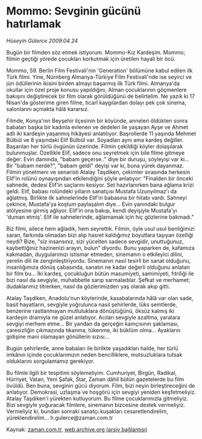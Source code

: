# Mommo: Sevginin gücünü hatırlamak

*Hüseyin Gülerce 2009.04.24*

<tr><td class="metin" colspan="2" style="padding-top: 20px; padding-left: 5px; padding-right: 10px;">Bugün bir filmden söz etmek istiyorum. Mommo-Kız Kardeşim. Mommo; filmin geçtiği yörede çocukları korkutmak için üretilen hayali bir öcü.</td></tr><tr><td class="metin" colspan="2" style="padding-top: 20px; padding-left: 5px; padding-right: 10px;"><p>Mommo, 59. Berlin Film Festivali'nin 'Generation' bölümüne kabul edilen ilk Türk filmi. Yine, Nürnberg Almanya-Türkiye Film Festivali'nde ise seyirci ve jüri ödüllerinin ikisini birden almayı başarmış ilk Türk filmi. Almanya'da okullar için özel proje konusu yapıldığını, Alman çocuklarının göçmenlere bakışını değiştirecek bir film olarak görüldüğünü de belirtelim. Ne yazık ki 17 Nisan'da gösterime giren filme, ticarî kaygılardan dolayı pek çok sinema, salonlarını açmakta hâlâ kararsız.
<p>Filmde, Konya'nın Beyşehir ilçesinin bir köyünde, anneleri öldükten sonra babaları başka bir kadınla evlenen ve dedeleri ile yaşayan Ayşe ve Ahmet adlı iki kardeşin yaşanmış hikâyesi anlatılıyor. Başrollerde 11 yaşında Mehmet Bülbül ve 8 yaşındaki Elif Bülbül var. Soyadları aynı ama kardeş değiller. Başarıları her türlü övgünün üzerinde. Filmin çekildiği köyler dolaşılarak bulunmuşlar. Özellikle Elif, sadece onu seyretmek için bile filme gitmeye değer. Evin damında, "babam geçerse.." diye bir duruşu, söyleyişi var ki... Bir "babam nerde?", "babam geldi" deyişi var ki, buna yürek dayanmaz. Filmin yönetmeni ve senaristi Atalay Taşdiken, çekimler sırasında herkesin Elif'in rolünü oynayışından etkilendiğini şöyle anlatıyor: "Finalden bir önceki sahnede, dedesi Elif'in saçlarını kesiyor. Set hazırlanırken bana ağlama krizi geldi. Elif, babası rolündeki yılların sanatçısı Mustafa Uzunyılmaz'ı da ağlatmış. Birlikte ilk sahnelerinde Elif'in babasına bir hitabı vardı. Sahneyi çekince, Mustafa'ya koştum paylaşalım diye... Evin yanındaki bulgur atölyesine girmiş ağlıyor. Elif'in ona bakışı, kendi deyişiyle Mustafa'yı 'duman etmiş'. Elif ile sahnelerinde, ağlamamak için hiç gözlerine bakmadı."
<p>Biz filmi, ailece hem ağladık, hem seyrettik. Filmin, öyle usul usul benliğimizi saran, farkında olmadan bizi alıp hasret kaldığımız boyutlara taşıyan özelliği neydi? Bize, "siz insansınız, sizi yücelten sadece sevgidir, unuttuğunuz, kaybettiğiniz hazinenizi arayın, bulun" diyordu. Bunu yaparken de, kafamıza kakmadan, duygularımızı istismar etmeden, sinemanın o etkileyici dilini, yerelin dili ile zenginleştiriyordu. Sinemanın nasıl tesirli bir sanat olduğunu, insanlığımıza dönüş çabasında, sanatın ne kadar değerli olduğunu anlatan bir film bu... İki kardeş, çocukluğun bütün masumiyeti, samimiyeti, fıtriliği ile bizi nasıl da sevgiyle, muhabbetle sarıp sarmaladılar. Şefkat ve merhamet; dudaklarımız titrerken, nasıl da gözlerimizden yaş olarak akıp gitti.
<p>Atalay Taşdiken, Anadolu'nun köylerinde, kasabalarında hâlâ var olan sade, basit hayatların, sevgiyle yoğrulunca nasıl şehirlerde, lüks semtlerde, benzerine rastlanmayan mutluluklara dönüştüğünü, öksüz kalmış iki kardeşin dramıyla ne güzel anlatıyor. Acıları sevgiyle azaltma, yaralara sevgiyi merhem etme... Bir yandan da gerçeğin kamçısının şaklaması, çaresizliğin çıkmazında tıkanma, tükenme, iki büklüm olma... Ayakların gidişine mani olamayan gönüllerin sızısı...
<p>Bugün şehirlerde, anne babaları ile birlikte yaşadıkları halde, her türlü imkânın içinde çocuklarımızın neden bencilliklere, mutsuzluklara tutsak olduklarını sorgulamamız gerekiyor.
<p>Bu filmle ilgili bir tespitimi söylemeliyim. Cumhuriyet, Birgün, Radikal, Hürriyet, Vatan, Yeni Şafak, Star, Zaman dâhil bütün gazetelerde bu film övüldü. Ben buna, sevginin gücü diyorum. Film, bizi neyin birleştireceğini de anlatıyor. Demokrasi, uzlaşma ve hoşgörü için sevgiyi yeniden keşfetmeliyiz. Atalay Taşdiken'i yürekten kutluyorum. Bu filme çocuklarımızla gitmeliyiz. Bizi sevgiyle yoğuracak filmlere, sinemanın bizcesine destek vermeliyiz. Vermeliyiz ki, bundan sonraki sanatçı kuşakları cesaretlendirelim, yüreklendirelim... h.gulerce@zaman.com.tr<br/></p></p></p></p></p></p></td></tr>

Kaynak: [zaman.com.tr](http://zaman.com.tr/yazar.do?yazino=840913), [web.archive.org (arşiv bağlantısı)](http://web.archive.org/web/20090504221256/http://www.zaman.com.tr:80/yazar.do?yazino=840913)
